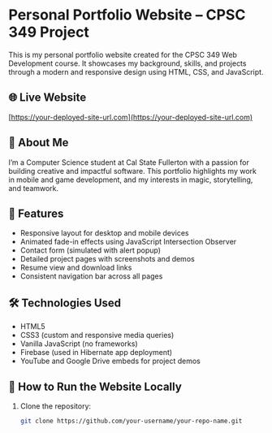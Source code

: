 # Personal Portfolio Website – CPSC 349 Project

This is my personal portfolio website created for the CPSC 349 Web Development course. It showcases my background, skills, and projects through a modern and responsive design using HTML, CSS, and JavaScript.

## 🌐 Live Website

[https://your-deployed-site-url.com](https://your-deployed-site-url.com) <!-- Replace with actual URL if deployed -->

## 🧑 About Me

I’m a Computer Science student at Cal State Fullerton with a passion for building creative and impactful software. This portfolio highlights my work in mobile and game development, and my interests in magic, storytelling, and teamwork.

## 📁 Features

- Responsive layout for desktop and mobile devices
- Animated fade-in effects using JavaScript Intersection Observer
- Contact form (simulated with alert popup)
- Detailed project pages with screenshots and demos
- Resume view and download links
- Consistent navigation bar across all pages

## 🛠️ Technologies Used

- HTML5
- CSS3 (custom and responsive media queries)
- Vanilla JavaScript (no frameworks)
- Firebase (used in Hibernate app deployment)
- YouTube and Google Drive embeds for project demos

## 🚀 How to Run the Website Locally

1. Clone the repository:
   ```bash
   git clone https://github.com/your-username/your-repo-name.git

